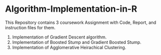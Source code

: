 # Algorithm-Implementation-in-R

This Repository contains 3 coursework Assignment with Code, Report, and instruction files for them. 
1) Implementation of Gradient Descent algorithm.
2) Implementation of Boosted Stump and Gradient Boosted Stump.
3) Implementation of Agglomerative Heirachical Clustering.
